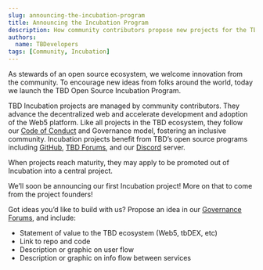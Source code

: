 ```yaml
---
slug: announcing-the-incubation-program
title: Announcing the Incubation Program
description: How community contributors propose new projects for the TBD ecosystem
authors:
  name: TBDevelopers
tags: [Community, Incubation]
---
```


<head>
  <meta property="og:title" content="Announcing the Incubation Program" />
  <meta property="og:url" content='https://developer.tbd.website/blog/announcing-the-incubation-program' />
  <meta name="twitter:card" content="summary" />
  <meta name="twitter:site" content="@tbddev" />
  <meta name="twitter:title" content="Announcing the Incubation Program" />
  <meta name="twitter:description" content="How community contributors propose new projects for the TBD ecosystem" />
  <link rel="apple-touch-icon" href="https://developer.tbd.website/img/tbd-fav-icon-main.png" />
</head>

As stewards of an open source ecosystem, we welcome 
innovation from the community. To encourage new ideas 
from folks around the world, today we launch the TBD 
Open Source Incubation Program.

<!--truncate-->

TBD Incubation projects are managed by community 
contributors. They advance the decentralized web and 
accelerate development and adoption of the Web5 
platform. Like all projects in the TBD ecosystem, 
they follow our [Code of Conduct](/open-source/code-of-conduct) 
and Governance model, 
fostering an inclusive community. Incubation projects 
benefit from TBD’s open source programs including 
[GitHub](https://github.com/TBD54566975), 
[TBD Forums](https://forums.tbd.website), 
and our [Discord](https://discord.gg/tbd) server.

When projects reach maturity, they may apply to be 
promoted out of Incubation into a central project.

We’ll soon be announcing our first Incubation project! 
More on that to come from the project founders!

Got ideas you’d like to build with us? Propose an 
idea in our 
[Governance Forums](https://forums.tbd.website/c/tbd-governance/12),
and include:

* Statement of value to the TBD ecosystem (Web5, tbDEX, etc)
* Link to repo and code
* Description or graphic on user flow
* Description or graphic on info flow between services
